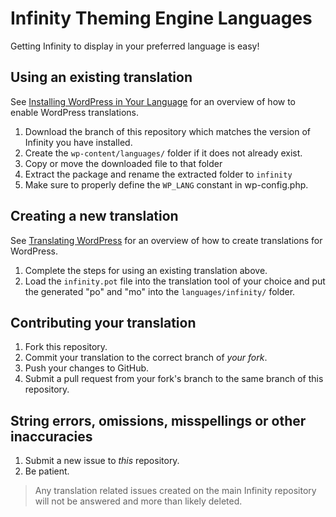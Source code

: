 # Infinity Theming Engine Languages

Getting Infinity to display in your preferred language is easy!

## Using an existing translation

See [Installing WordPress in Your Language](http://codex.wordpress.org/Installing_WordPress_in_Your_Language)
for an overview of how to enable WordPress translations.

1. Download the branch of this repository which matches the version of Infinity you have installed.
1. Create the `wp-content/languages/` folder if it does not already exist.
1. Copy or move the downloaded file to that folder
1. Extract the package and rename the extracted folder to `infinity`
1. Make sure to properly define the `WP_LANG` constant in wp-config.php.

## Creating a new translation

See [Translating WordPress](http://codex.wordpress.org/Translating_WordPress)
for an overview of how to create translations for WordPress.

1. Complete the steps for using an existing translation above.
1. Load the `infinity.pot` file into the translation tool of your choice and put the
   generated "po" and "mo" into the `languages/infinity/` folder.

## Contributing your translation

1. Fork this repository.
1. Commit your translation to the correct branch of *your fork*.
1. Push your changes to GitHub.
1. Submit a pull request from your fork's branch to the same branch of this repository.

## String errors, omissions, misspellings or other inaccuracies

1. Submit a new issue to *this* repository.
1. Be patient.

> Any translation related issues created on the
> main Infinity repository will not be answered and more than likely deleted.